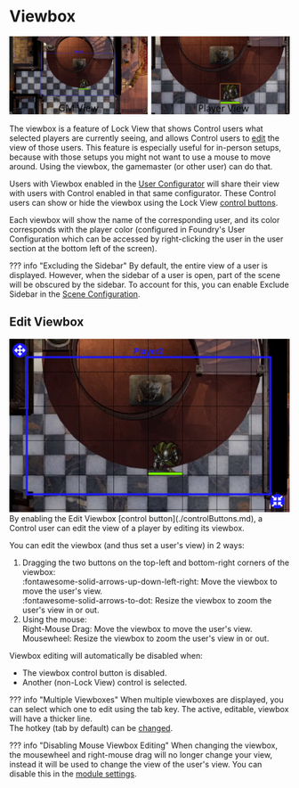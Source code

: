 # Viewbox
<img src="../img/Viewbox.png">

The viewbox is a feature of Lock View that shows Control users what selected players are currently seeing, and allows Control users to [edit](#edit-viewbox) the view of those users. This feature is especially useful for in-person setups, because with those setups you might not want to use a mouse to move around. Using the viewbox, the gamemaster (or other user) can do that.

Users with Viewbox enabled in the [User Configurator](./moduleSettings/userConfigurator.md) will share their view with users with Control enabled in that same configurator. These Control users can show or hide the viewbox using the Lock View [control buttons](./controlButtons.md).

Each viewbox will show the name of the corresponding user, and its color corresponds with the player color (configured in Foundry's User Configuration which can be accessed by right-clicking the user in the user section at the bottom left of the screen).

??? info "Excluding the Sidebar"
    By default, the entire view of a user is displayed. However, when the sidebar of a user is open, part of the scene will be obscured by the sidebar. To account for this, you can enable Exclude Sidebar in the [Scene Configuration](./sceneConfig/sceneConfig.md).

## Edit Viewbox
<div class="imgContainer"><img src="../img/EditViewbox.png"></div>
By enabling the Edit Viewbox [control button](./controlButtons.md), a Control user can edit the view of a player by editing its viewbox.

You can edit the viewbox (and thus set a user's view) in 2 ways:

1. Dragging the two buttons on the top-left and bottom-right corners of the viewbox:<br>
    :fontawesome-solid-arrows-up-down-left-right: Move the viewbox to move the user's view.<br>
    :fontawesome-solid-arrows-to-dot: Resize the viewbox to zoom the user's view in or out.
2. Using the mouse:<br>
    Right-Mouse Drag: Move the viewbox to move the user's view.<br>
    Mousewheel: Resize the viewbox to zoom the user's view in or out.

Viewbox editing will automatically be disabled when:

* The viewbox control button is disabled.
* Another (non-Lock View) control is selected.

??? info "Multiple Viewboxes"
    When multiple viewboxes are displayed, you can select which one to edit using the tab key. The active, editable, viewbox will have a thicker line.<br>
    The hotkey (tab by default) can be [changed](./moduleSettings/hotkeys.md).
    
??? info "Disabling Mouse Viewbox Editing"
    When changing the viewbox, the mousewheel and right-mouse drag will no longer change your view, instead it will be used to change the view of the user's view. You can disable this in the [module settings](./moduleSettings/moduleSettings.md).